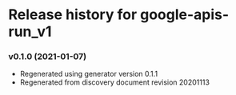# Release history for google-apis-run_v1

### v0.1.0 (2021-01-07)

* Regenerated using generator version 0.1.1
* Regenerated from discovery document revision 20201113

